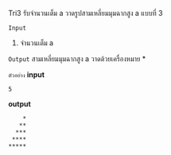 Tri3
รับจำนวนเต็ม a วาดรูปสามเหลี่ยมมุมฉากสูง a แบบที่ 3

`Input`
1. จำนวนเต็ม a

`Output`
สามเหลี่ยมมุมฉากสูง a วาดด้วยเครื่องหมาย \*

`ตัวอย่าง`
__input__
```
5
```
__output__
```
    *
   **
  ***
 ****
*****
```